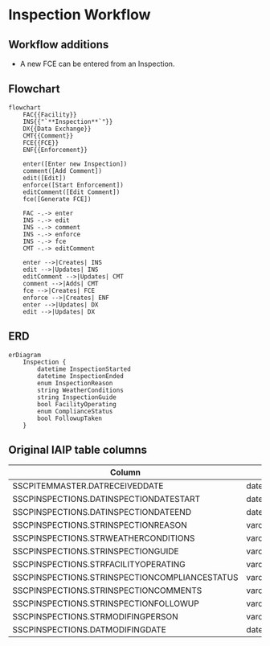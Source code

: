 # Inspection Workflow

## Workflow additions

* A new FCE can be entered from an Inspection.

## Flowchart

```mermaid
flowchart
    FAC{{Facility}}
    INS{{"`**Inspection**`"}}
    DX{{Data Exchange}}
    CMT{{Comment}}
    FCE{{FCE}}
    ENF{{Enforcement}}

    enter([Enter new Inspection])
    comment([Add Comment])
    edit([Edit])
    enforce([Start Enforcement])
    editComment([Edit Comment])
    fce([Generate FCE])

    FAC -.-> enter
    INS -.-> edit
    INS -.-> comment
    INS -.-> enforce
    INS -.-> fce
    CMT -.-> editComment

    enter -->|Creates| INS
    edit -->|Updates| INS
    editComment -->|Updates| CMT
    comment -->|Adds| CMT
    fce -->|Creates| FCE
    enforce -->|Creates| ENF
    enter -->|Updates| DX
    edit -->|Updates| DX

```

## ERD

```mermaid
erDiagram
    Inspection {
        datetime InspectionStarted
        datetime InspectionEnded
        enum InspectionReason
        string WeatherConditions
        string InspectionGuide
        bool FacilityOperating
        enum ComplianceStatus
        bool FollowupTaken
    }
```

## Original IAIP table columns

| Column                                        | Type          | Migrate | Destination          |
|-----------------------------------------------|---------------|:-------:|----------------------|
| SSCPITEMMASTER.DATRECEIVEDDATE                | datetime2(0)  |    ✖    | *none*               |
| SSCPINSPECTIONS.DATINSPECTIONDATESTART        | datetime2(0)  |    ✔    | InspectionStarted    |
| SSCPINSPECTIONS.DATINSPECTIONDATEEND          | datetime2(0)  |    ✔    | InspectionEnded      |
| SSCPINSPECTIONS.STRINSPECTIONREASON           | varchar(35)   |    ✔    | InspectionReason     |
| SSCPINSPECTIONS.STRWEATHERCONDITIONS          | varchar(100)  |    ✔    | WeatherConditions    |
| SSCPINSPECTIONS.STRINSPECTIONGUIDE            | varchar(100)  |    ✔    | InspectionGuide      |
| SSCPINSPECTIONS.STRFACILITYOPERATING          | varchar(5)    |    ✔    | WasFacilityOperating |
| SSCPINSPECTIONS.STRINSPECTIONCOMPLIANCESTATUS | varchar(35)   |    ✔    | ComplianceStatus     |
| SSCPINSPECTIONS.STRINSPECTIONCOMMENTS         | varchar(4000) |    ✔    | base.Notes           |
| SSCPINSPECTIONS.STRINSPECTIONFOLLOWUP         | varchar(5)    |    ✔    | FollowupTaken        |
| SSCPINSPECTIONS.STRMODIFINGPERSON             | varchar(3)    |    ?    | base.UpdatedById     |
| SSCPINSPECTIONS.DATMODIFINGDATE               | datetime2(0)  |    ?    | base.UpdatedAt       |
